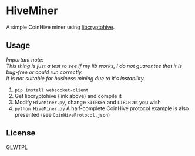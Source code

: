 # HiveMiner #
A simple CoinHive miner using [libcryptohive](https://github.com/EZForever/libcryptohive).
  
## Usage ##
*Important note:  
This thing is just a test to see if my lib works, I do not guarantee that it is bug-free or could run correctly.  
It is not suitable for business mining due to it's instability.*  
1. `pip install websocket-client`
2. Get libcryptohive (link above) and compile it
3. Modify `HiveMiner.py`, change `SITEKEY` and `LIBCH` as you wish
4. `python HiveMiner.py`
A half-complete CoinHive protocol example is also presented (see `CoinHiveProtocol.json`)
  
## License ##
[GLWTPL](https://github.com/me-shaon/GLWTPL/blob/master/LICENSE)  
